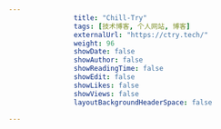 ---
                title: "Chill-Try"
                tags: [技术博客, 个人网站, 博客]
                externalUrl: "https://ctry.tech/"
                weight: 96
                showDate: false
                showAuthor: false
                showReadingTime: false
                showEdit: false
                showLikes: false
                showViews: false
                layoutBackgroundHeaderSpace: false
                ---

